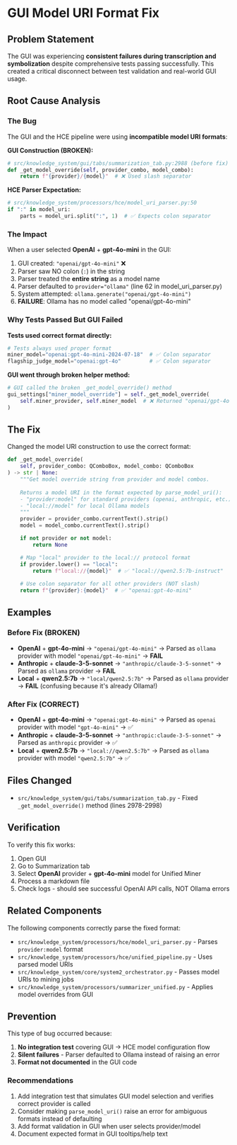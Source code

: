 # GUI Model URI Format Fix

## Problem Statement

The GUI was experiencing **consistent failures during transcription and symbolization** despite comprehensive tests passing successfully. This created a critical disconnect between test validation and real-world GUI usage.

## Root Cause Analysis

### The Bug

The GUI and the HCE pipeline were using **incompatible model URI formats**:

**GUI Construction (BROKEN):**
```python
# src/knowledge_system/gui/tabs/summarization_tab.py:2988 (before fix)
def _get_model_override(self, provider_combo, model_combo):
    return f"{provider}/{model}"  # ❌ Used slash separator
```

**HCE Parser Expectation:**
```python
# src/knowledge_system/processors/hce/model_uri_parser.py:50
if ":" in model_uri:
    parts = model_uri.split(":", 1)  # ✅ Expects colon separator
```

### The Impact

When a user selected **OpenAI** + **gpt-4o-mini** in the GUI:

1. GUI created: `"openai/gpt-4o-mini"` ❌
2. Parser saw NO colon (`:`) in the string
3. Parser treated the **entire string** as a model name
4. Parser defaulted to `provider="ollama"` (line 62 in model_uri_parser.py)
5. System attempted: `ollama.generate("openai/gpt-4o-mini")` 
6. **FAILURE**: Ollama has no model called "openai/gpt-4o-mini"

### Why Tests Passed But GUI Failed

**Tests used correct format directly:**
```python
# Tests always used proper format
miner_model="openai:gpt-4o-mini-2024-07-18"  # ✅ Colon separator
flagship_judge_model="openai:gpt-4o"         # ✅ Colon separator
```

**GUI went through broken helper method:**
```python
# GUI called the broken _get_model_override() method
gui_settings["miner_model_override"] = self._get_model_override(
    self.miner_provider, self.miner_model  # ❌ Returned "openai/gpt-4o-mini"
)
```

## The Fix

Changed the model URI construction to use the correct format:

```python
def _get_model_override(
    self, provider_combo: QComboBox, model_combo: QComboBox
) -> str | None:
    """Get model override string from provider and model combos.
    
    Returns a model URI in the format expected by parse_model_uri():
    - "provider:model" for standard providers (openai, anthropic, etc.)
    - "local://model" for local Ollama models
    """
    provider = provider_combo.currentText().strip()
    model = model_combo.currentText().strip()

    if not provider or not model:
        return None

    # Map "local" provider to the local:// protocol format
    if provider.lower() == "local":
        return f"local://{model}"  # ✅ "local://qwen2.5:7b-instruct"
    
    # Use colon separator for all other providers (NOT slash)
    return f"{provider}:{model}"  # ✅ "openai:gpt-4o-mini"
```

## Examples

### Before Fix (BROKEN)
- **OpenAI** + **gpt-4o-mini** → `"openai/gpt-4o-mini"` → Parsed as `ollama` provider with model `"openai/gpt-4o-mini"` → **FAIL**
- **Anthropic** + **claude-3-5-sonnet** → `"anthropic/claude-3-5-sonnet"` → Parsed as `ollama` provider → **FAIL**
- **Local** + **qwen2.5:7b** → `"local/qwen2.5:7b"` → Parsed as `ollama` provider → **FAIL** (confusing because it's already Ollama!)

### After Fix (CORRECT)
- **OpenAI** + **gpt-4o-mini** → `"openai:gpt-4o-mini"` → Parsed as `openai` provider with model `"gpt-4o-mini"` → ✅
- **Anthropic** + **claude-3-5-sonnet** → `"anthropic:claude-3-5-sonnet"` → Parsed as `anthropic` provider → ✅
- **Local** + **qwen2.5:7b** → `"local://qwen2.5:7b"` → Parsed as `ollama` provider with model `"qwen2.5:7b"` → ✅

## Files Changed

- `src/knowledge_system/gui/tabs/summarization_tab.py` - Fixed `_get_model_override()` method (lines 2978-2998)

## Verification

To verify this fix works:

1. Open GUI
2. Go to Summarization tab
3. Select **OpenAI** provider + **gpt-4o-mini** model for Unified Miner
4. Process a markdown file
5. Check logs - should see successful OpenAI API calls, NOT Ollama errors

## Related Components

The following components correctly parse the fixed format:

- `src/knowledge_system/processors/hce/model_uri_parser.py` - Parses `provider:model` format
- `src/knowledge_system/processors/hce/unified_pipeline.py` - Uses parsed model URIs
- `src/knowledge_system/core/system2_orchestrator.py` - Passes model URIs to mining jobs
- `src/knowledge_system/processors/summarizer_unified.py` - Applies model overrides from GUI

## Prevention

This type of bug occurred because:

1. **No integration test** covering GUI → HCE model configuration flow
2. **Silent failures** - Parser defaulted to Ollama instead of raising an error
3. **Format not documented** in the GUI code

### Recommendations

1. Add integration test that simulates GUI model selection and verifies correct provider is called
2. Consider making `parse_model_uri()` raise an error for ambiguous formats instead of defaulting
3. Add format validation in GUI when user selects provider/model
4. Document expected format in GUI tooltips/help text

